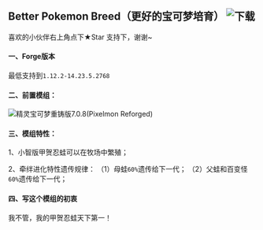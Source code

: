 ## Better Pokemon Breed（更好的宝可梦培育） ![下载](https://github.com/ClaymanTwinkle/BetterPokemonBreed/releases)

喜欢的小伙伴右上角点下★Star 支持下，谢谢~


#### 一、Forge版本
最低支持到`1.12.2-14.23.5.2768`



#### 二、前置模组：
![精灵宝可梦重铸版7.0.8(Pixelmon Reforged)](https://reforged.gg)



#### 三、模组特性：

1、小智版甲贺忍蛙可以在牧场中繁殖；

2、牵绊进化特性遗传规律：
（1）母蛙`60%`遗传给下一代；
（2）父蛙和百变怪`60%`遗传给下一代；



#### 四、写这个模组的初衷

我不管，我的甲贺忍蛙天下第一！